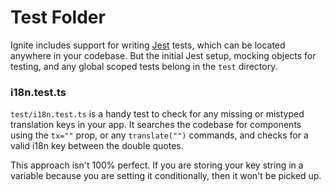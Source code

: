 # Test Folder

Ignite includes support for writing [Jest](https://jestjs.io/) tests, which can be located anywhere in your codebase. But the initial Jest setup, mocking objects for testing, and any global scoped tests belong in the `test` directory.

### i18n.test.ts

`test/i18n.test.ts` is a handy test to check for any missing or mistyped translation keys in your app.
It searches the codebase for components using the `tx=""` prop, or any `translate("")` commands, and checks for a valid i18n key between the double quotes.

This approach isn't 100% perfect. If you are storing your key string in a variable because you are setting it conditionally, then it won't be picked up.

